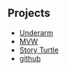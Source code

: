 ## Projects

* [Underarm](http://kevinbeaty.net/projects/underarm/index.html)
* [MVW](http://kevinbeaty.net/projects/mvw/index.html)
* [Story Turtle](http://kevinbeaty.net/projects/storyturtle/index.html)
* [github](http://github.com/kevinbeaty)
